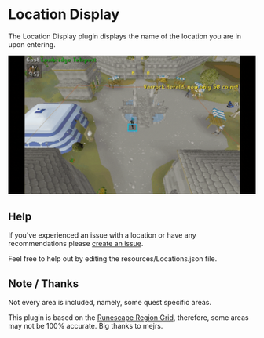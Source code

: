 # Location Display
The Location Display plugin displays the name of the location you are in upon entering.

![preview](/media/preview.gif)
## Help
If you've experienced an issue with a location or have any recommendations please [create an issue](https://github.com/trinhc2/Location-Display/issues).

Feel free to help out by editing the resources/Locations.json file.

## Note / Thanks
Not every area is included, namely, some quest specific areas.

This plugin is based on the [Runescape Region Grid](https://mejrs.github.io/osrs), therefore, some areas may not be 100% accurate. Big thanks to mejrs.